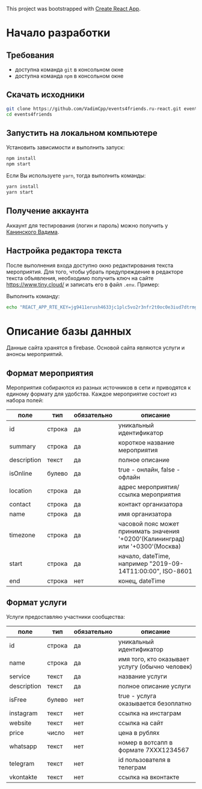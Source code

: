 This project was bootstrapped with [Create React App](https://github.com/facebook/create-react-app).

# Начало разработки 

## Требования

* доступна команда `git` в консольном окне
* доступна команда `npm` в консольном окне

## Скачать исходники

```bash
git clone https://github.com/VadimCpp/events4friends.ru-react.git events4friends
cd events4friends
```

## Запустить на локальном компьютере

Установить зависимости и выполнить запуск:

```bash
npm install
npm start
```

Если Вы используете `yarn`, тогда выполнить команды:

```bash
yarn install
yarn start
```

## Получение аккаунта

Аккаунт для тестирования (логин и пароль) можно получить у [Канинского Вадима](https://vadimcpp.ru/).

## Настройка редактора текста

После выполнения входа доступно окно редактирования текста мероприятия.
Для того, чтобы убрать предупреждение в редакторе текста объявления, необходимо 
получить ключ на сайте https://www.tiny.cloud/ и записать его в файл `.env`. Пример:

Выполнить команду: 

```bash
echo "REACT_APP_RTE_KEY=jg9411erush4633jc1plc5vo2r3nfr2t0oc0e3iud7dtrmge" > .env
```


# Описание базы данных

Данные сайта хранятся в firebase. Основой сайта являются услуги и анонсы мероприятий.

## Формат мероприятия

Мероприятия собираются из разных источников в сети и приводятся к единому формату для удобства. Каждое мероприятие состоит из набора полей:

| поле        | тип    | обязательно | описание                                                                       |
| ----------- | ------ | ----------- | ------------------------------------------------------------------------------ |
| id          | строка | да          | уникальный идентификатор                                                       |
| summary     | строка | да          | короткое название мероприятия                                                  |
| description | текст  | да          | полное описание                                                                |
| isOnline    | булево | да          | true - онлайн, false - офлайн                                                  |
| location    | строка | да          | адрес мероприятия/ссылка мероприятия                                           |
| contact     | строка | да          | контакт организатора                                                           |
| name        | строка | да          | имя организатора                                                               |
| timezone    | строка | да          | часовой пояс может принимать значения '+0200'(Калининград) или '+0300'(Москва) |
| start       | строка | да          | начало, dateTime, например "2019-09-14T11:00:00", ISO-8601                     |
| end         | строка | нет         | конец, dateTime                                                                |

## Формат услуги

Услуги предоставляю участники сообщества:

| поле        | тип    | обязательно | описание                                        |
| ----------- | ------ | ----------- | ----------------------------------------------- |
| id          | строка | да          | уникальный идентификатор                        |
| name        | строка | да          | имя того, кто оказывает услугу (обычно человек) |
| service     | текст  | да          | название услуги                                 |
| description | текст  | да          | полное описание услуги                          |
| isFree      | булево | нет         | true - услуга оказывается безоплатно            |
| instagram   | текст  | нет         | ссылка на инстаграм                             |
| website     | текст  | нет         | ссылка на сайт                                  |
| price       | число  | нет         | цена в рублях                                   |
| whatsapp    | текст  | нет         | номер в вотсапп в формате 7XXX1234567           |
| telegram    | текст  | нет         | id пользователя в телеграм                      |
| vkontakte   | текст  | нет         | ссылка на вконтакте                             |
